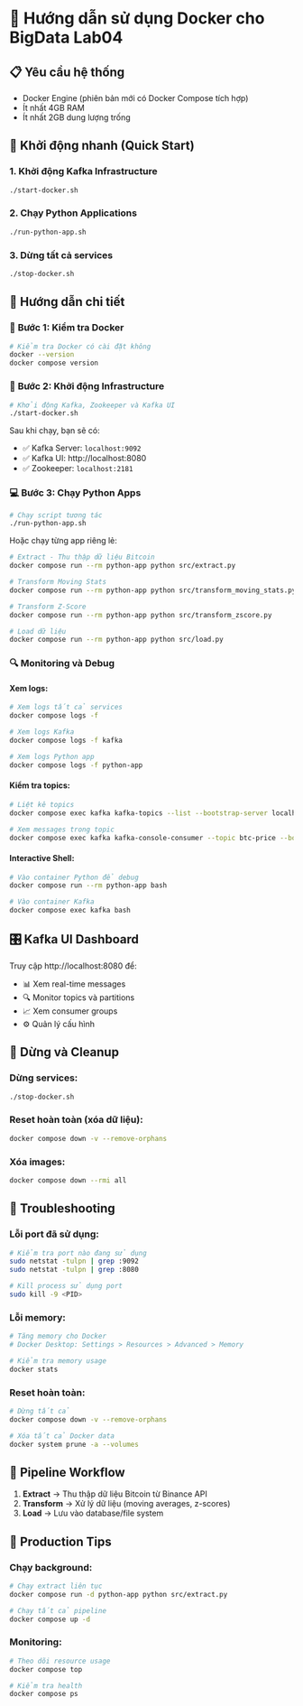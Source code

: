 # 🐳 Hướng dẫn sử dụng Docker cho BigData Lab04

## 📋 Yêu cầu hệ thống
- Docker Engine (phiên bản mới có Docker Compose tích hợp)
- Ít nhất 4GB RAM
- Ít nhất 2GB dung lượng trống

## 🚀 Khởi động nhanh (Quick Start)

### 1. Khởi động Kafka Infrastructure
```bash
./start-docker.sh
```

### 2. Chạy Python Applications
```bash
./run-python-app.sh
```

### 3. Dừng tất cả services
```bash
./stop-docker.sh
```

## 📖 Hướng dẫn chi tiết

### 🔧 **Bước 1: Kiểm tra Docker**
```bash
# Kiểm tra Docker có cài đặt không
docker --version
docker compose version
```

### 🚀 **Bước 2: Khởi động Infrastructure**
```bash
# Khởi động Kafka, Zookeeper và Kafka UI
./start-docker.sh
```

Sau khi chạy, bạn sẽ có:
- ✅ Kafka Server: `localhost:9092`
- ✅ Kafka UI: http://localhost:8080
- ✅ Zookeeper: `localhost:2181`

### 💻 **Bước 3: Chạy Python Apps**
```bash
# Chạy script tương tác
./run-python-app.sh
```

Hoặc chạy từng app riêng lẻ:
```bash
# Extract - Thu thập dữ liệu Bitcoin
docker compose run --rm python-app python src/extract.py

# Transform Moving Stats
docker compose run --rm python-app python src/transform_moving_stats.py

# Transform Z-Score
docker compose run --rm python-app python src/transform_zscore.py

# Load dữ liệu
docker compose run --rm python-app python src/load.py
```

### 🔍 **Monitoring và Debug**

#### Xem logs:
```bash
# Xem logs tất cả services
docker compose logs -f

# Xem logs Kafka
docker compose logs -f kafka

# Xem logs Python app
docker compose logs -f python-app
```

#### Kiểm tra topics:
```bash
# Liệt kê topics
docker compose exec kafka kafka-topics --list --bootstrap-server localhost:9092

# Xem messages trong topic
docker compose exec kafka kafka-console-consumer --topic btc-price --bootstrap-server localhost:9092 --from-beginning
```

#### Interactive Shell:
```bash
# Vào container Python để debug
docker compose run --rm python-app bash

# Vào container Kafka
docker compose exec kafka bash
```

## 🎛️ **Kafka UI Dashboard**

Truy cập http://localhost:8080 để:
- 📊 Xem real-time messages
- 🔍 Monitor topics và partitions
- 📈 Xem consumer groups
- ⚙️ Quản lý cấu hình

## 🛑 **Dừng và Cleanup**

### Dừng services:
```bash
./stop-docker.sh
```

### Reset hoàn toàn (xóa dữ liệu):
```bash
docker compose down -v --remove-orphans
```

### Xóa images:
```bash
docker compose down --rmi all
```

## 🔧 **Troubleshooting**

### Lỗi port đã sử dụng:
```bash
# Kiểm tra port nào đang sử dụng
sudo netstat -tulpn | grep :9092
sudo netstat -tulpn | grep :8080

# Kill process sử dụng port
sudo kill -9 <PID>
```

### Lỗi memory:
```bash
# Tăng memory cho Docker
# Docker Desktop: Settings > Resources > Advanced > Memory

# Kiểm tra memory usage
docker stats
```

### Reset hoàn toàn:
```bash
# Dừng tất cả
docker compose down -v --remove-orphans

# Xóa tất cả Docker data
docker system prune -a --volumes
```

## 📝 **Pipeline Workflow**

1. **Extract** → Thu thập dữ liệu Bitcoin từ Binance API
2. **Transform** → Xử lý dữ liệu (moving averages, z-scores)
3. **Load** → Lưu vào database/file system

## 🎯 **Production Tips**

### Chạy background:
```bash
# Chạy extract liên tục
docker compose run -d python-app python src/extract.py

# Chạy tất cả pipeline
docker compose up -d
```

### Monitoring:
```bash
# Theo dõi resource usage
docker compose top

# Kiểm tra health
docker compose ps
```
